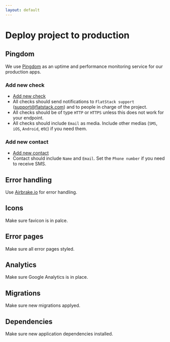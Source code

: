 ```yaml
---
layout: default
---
```


# Deploy project to production

## Pingdom

We use [Pingdom](https://flatstack.basecamphq.com/W5089997) as an uptime and performance monitoring service for our production apps.

### Add new check
* [Add new check](https://my.pingdom.com/checks)
* All checks should send notifications to `FlatStack support` (support@flatstack.com) and to people in charge of the project.
* All checks should be of type `HTTP` or `HTTPS` unless this does not work for your endpoint.
* All checks should include `Email` as media. Include other medias (`SMS`, `iOS`, `Android`, etc) if you need them.

### Add new contact
* [Add new contact](https://my.pingdom.com/contacts)
* Contact should include `Name` and `Email`. Set the `Phone number` if you need to receive SMS.


## Error handling

Use [Airbrake.io](https://flatstack.basecamphq.com/W5071773) for error handling.

## Icons

Make sure favicon is in palce.

## Error pages

Make sure all error pages styled.

## Analytics

Make sure Google Analytics is in place.

## Migrations

Make sure new migrations applyed.

## Dependencies

Make sure new application dependencies installed.
